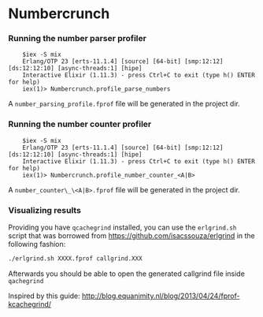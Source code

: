 # Numbercrunch

### Running the number parser profiler

        $iex -S mix
        Erlang/OTP 23 [erts-11.1.4] [source] [64-bit] [smp:12:12] [ds:12:12:10] [async-threads:1] [hipe]
        Interactive Elixir (1.11.3) - press Ctrl+C to exit (type h() ENTER for help)
        iex(1)> Numbercrunch.profile_parse_numbers

A `number_parsing_profile.fprof` file will be generated in the project dir.

### Running the number counter profiler

        $iex -S mix
        Erlang/OTP 23 [erts-11.1.4] [source] [64-bit] [smp:12:12] [ds:12:12:10] [async-threads:1] [hipe]
        Interactive Elixir (1.11.3) - press Ctrl+C to exit (type h() ENTER for help)
        iex(1)> Numbercrunch.profile_number_counter_<A|B>

A `number_counter\_\<A|B>.fprof` file will be generated in the project dir.

### Visualizing results

Providing you have `qcachegrind` installed, you can use the `erlgrind.sh` script that was borrowed from <https://github.com/isacssouza/erlgrind> in the following fashion:

```bash
./erlgrind.sh XXXX.fprof callgrind.XXX
```

Afterwards you should be able to open the generated callgrind file inside `qachegrind`

Inspired by this guide: <http://blog.equanimity.nl/blog/2013/04/24/fprof-kcachegrind/>
